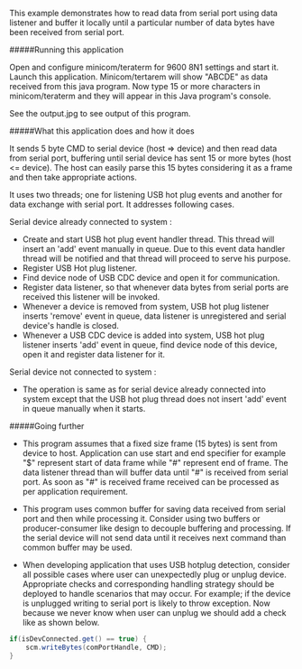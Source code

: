 This example demonstrates how to read data from serial port using data listener and buffer 
it locally until a particular number of data bytes have been received from serial port.

#####Running this application
   
Open and configure minicom/teraterm for 9600 8N1 settings and start it. Launch this 
application. Minicom/tertarem will show "ABCDE" as data received from this java program.
Now type 15 or more characters in minicom/teraterm and they will appear in this Java
program's console. 
   
See the output.jpg to see output of this program.
   
#####What this application does and how it does

It sends 5 byte CMD to serial device (host => device) and then read data from serial 
port, buffering until serial device has sent 15 or more bytes (host <= device). The 
host can easily parse this 15 bytes considering it as a frame and then take appropriate 
actions.

It uses two threads; one for listening USB hot plug events and another for data exchange
with serial port. It addresses following cases.

Serial device already connected to system :
- Create and start USB hot plug event handler thread. This thread will insert an 'add' 
event manually in queue. Due to this event data handler thread will be notified and that 
thread will proceed to serve his purpose.
- Register USB Hot plug listener.
- Find device node of USB CDC device and open it for communication.
- Register data listener, so that whenever data bytes from serial ports are received this 
listener will be invoked.
- Whenever a device is removed from system, USB hot plug listener inserts 'remove' event in queue, 
data listener is unregistered and serial device's handle is closed.
- Whenever a USB CDC device is added into system, USB hot plug listener inserts 'add' event in queue, 
find device node of this device, open it and register data listener for it.
   
Serial device not connected to system :
- The operation is same as for serial device already connected into system except that the USB hot plug 
thread does not insert 'add' event in queue manually when it starts.
     
#####Going further
   
- This program assumes that a fixed size frame (15 bytes) is sent from device to host. Application can 
use start and end specifier for example "$" represent start of data frame while "#" represent end of 
frame. The data listener thread than will buffer data until "#" is received from serial port. As soon 
as "#" is received frame received can be processed as per application requirement.
    
- This program uses common buffer for saving data received from serial port and then while processing it. 
Consider using two buffers or producer-consumer like design to decouple buffering and processing. If the 
serial device will not send data until it receives next command than common buffer may be used.
     
- When developing application that uses USB hotplug detection, consider all possible cases where user 
can unexpectedly plug or unplug device. Appropriate checks and corresponding handling strategy should 
be deployed to handle scenarios that may occur. For example; if the device is unplugged writing to 
serial port is likely to throw exception. Now because we never know when user can unplug we should add 
a check like as shown below.
```java
if(isDevConnected.get() == true) {
    scm.writeBytes(comPortHandle, CMD);
}
```
     
